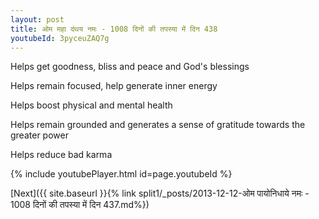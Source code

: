 ```yaml
---
layout: post
title: ओम महा दंथय नमः - 1008 दिनों की तपस्या में दिन 438
youtubeId: 3pyceuZAQ7g
---
```

 
 
Helps get goodness, bliss and peace and God's blessings
 
Helps remain focused, help generate inner energy 
 
Helps boost physical and mental health 
 
Helps remain grounded and generates a sense of gratitude towards the greater power 
 
Helps reduce bad karma
 
 
 
 


{% include youtubePlayer.html id=page.youtubeId %}
 
[Next]({{ site.baseurl }}{% link  split1/_posts/2013-12-12-ओम पायोनिधाये नमः - 1008 दिनों की तपस्या में दिन 437.md%})
 
